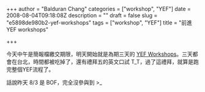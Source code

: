 +++
author = "Balduran Chang"
categories = ["workshop", "YEF"]
date = 2008-08-04T09:18:08Z
description = ""
draft = false
slug = "e5898de980b2-yef-workshops"
tags = ["workshop", "YEF"]
title = "前進 YEF workshops"

+++


今天中午是簡報檔繳交期限，明天開始就是為期三天的 [YEF Workshops](http://www.entrepreneurship.net.tw/yef/wiki/index.php/%E5%89%B5%E6%A5%AD%E8%AA%B2%E7%A8%8B%E7%A0%94%E7%BF%92%E6%9C%83_YEF_Workshops)。三天都會在台北，時間都被吃掉了，還有禮拜五的英文口試 T_T，過了這禮拜，就算是跑完整個YEF流程了。

話說昨天 8/3 是 BOF，完全沒參與到 >_

